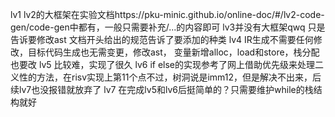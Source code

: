 lv1 lv2的大框架在实验文档https://pku-minic.github.io/online-doc/#/lv2-code-gen/code-gen中都有，一般只需要补充/...的内容即可
lv3并没有大框架qwq 只是告诉要修改ast 文档开头给出的规范告诉了要添加的种类
lv4 IR生成不需要任何修改，目标代码生成也无需变更，修改ast，
变量新增alloc，load和store，栈分配也要改
lv5 比较难，实现了很久
lv6 if else的实现参考了网上借助优先级来处理二义性的方法，在risv实现上第11个点不过，树洞说是imm12，但是解决不出来，后续lv7也没报错就放弃了
lv7 在完成lv5和lv6后挺简单的？只需要维护while的栈结构就好